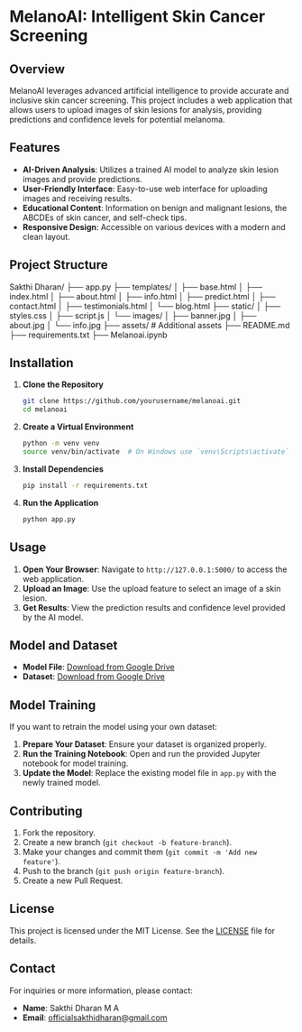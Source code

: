 # MelanoAI: Intelligent Skin Cancer Screening

## Overview
MelanoAI leverages advanced artificial intelligence to provide accurate and inclusive skin cancer screening. This project includes a web application that allows users to upload images of skin lesions for analysis, providing predictions and confidence levels for potential melanoma.

## Features
- **AI-Driven Analysis**: Utilizes a trained AI model to analyze skin lesion images and provide predictions.
- **User-Friendly Interface**: Easy-to-use web interface for uploading images and receiving results.
- **Educational Content**: Information on benign and malignant lesions, the ABCDEs of skin cancer, and self-check tips.
- **Responsive Design**: Accessible on various devices with a modern and clean layout.

## Project Structure
Sakthi Dharan/ 
├── app.py
├── templates/ 
│ ├── base.html
│ ├── index.html
│ ├── about.html
│ ├── info.html
│ ├── predict.html
│ ├── contact.html
│ ├── testimonials.html
│ └── blog.html
├── static/
│ ├── styles.css
│ ├── script.js
│ └── images/ 
│ ├── banner.jpg
│ ├── about.jpg
│ └── info.jpg
├── assets/ # Additional assets 
├── README.md 
├── requirements.txt 
├── Melanoai.ipynb



## Installation
1. **Clone the Repository**
    ```sh
    git clone https://github.com/yourusername/melanoai.git
    cd melanoai
    ```

2. **Create a Virtual Environment**
    ```sh
    python -m venv venv
    source venv/bin/activate  # On Windows use `venv\Scripts\activate`
    ```

3. **Install Dependencies**
    ```sh
    pip install -r requirements.txt
    ```

4. **Run the Application**
    ```sh
    python app.py
    ```

## Usage
1. **Open Your Browser**: Navigate to `http://127.0.0.1:5000/` to access the web application.
2. **Upload an Image**: Use the upload feature to select an image of a skin lesion.
3. **Get Results**: View the prediction results and confidence level provided by the AI model.

## Model and Dataset
- **Model File**: [Download from Google Drive](https://drive.google.com/file/d/15tFK7iZ6Y7ofo5hsf_71h_UoCJpYZdZg/view?usp=drive_link)
- **Dataset**: [Download from Google Drive](https://drive.google.com/file/d/19urOeOXmY-0yQnDcc29Sv871NsdHW9Pg/view?usp=drive_link)

## Model Training
If you want to retrain the model using your own dataset:
1. **Prepare Your Dataset**: Ensure your dataset is organized properly.
2. **Run the Training Notebook**: Open and run the provided Jupyter notebook for model training.
3. **Update the Model**: Replace the existing model file in `app.py` with the newly trained model.

## Contributing
1. Fork the repository.
2. Create a new branch (`git checkout -b feature-branch`).
3. Make your changes and commit them (`git commit -m 'Add new feature'`).
4. Push to the branch (`git push origin feature-branch`).
5. Create a new Pull Request.

## License
This project is licensed under the MIT License. See the [LICENSE](LICENSE) file for details.

## Contact
For inquiries or more information, please contact:
- **Name**: Sakthi Dharan M A 
- **Email**: officialsakthidharan@gmail.com
